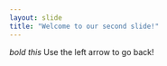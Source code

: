```yaml
---
layout: slide
title: "Welcome to our second slide!"
---
```

*bold this*
Use the left arrow to go back!
